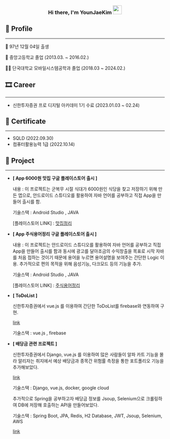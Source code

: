 <h3 align="center">
  <b>Hi there, I'm YounJaeKim</b>
  <img src="https://media.giphy.com/media/hvRJCLFzcasrR4ia7z/giphy.gif" width="28">
</h3>

## 👦 Profile

---

👶  97년 12월 04일 출생

🏫  중앙고등학교 졸업 (2013.03. ~ 2016.02.)

👨‍🎓  단국대학교 모바일시스템공학과 졸업 (2018.03 ~ 2024.02.)

## 🎞 Career

---

- 신한투자증권 프로 디지털 아카데미 1기 수료 (2023.01.03 ~ 02.24)

## 📑 Certificate

---

- SQLD (2022.09.30)
- 컴퓨터활용능력 1급 (2022.10.14)

## **🎁 Project**

---
    
- **[ App 6000원 맛집 구글 플레이스토어 출시 ]**
    
    내용 : 이 프로젝트는 군복무 시절 식대가 6000원인 식당을 찾고 저장하기 위해 만든 앱으로, 안드로이드 스튜디오를 활용하여 자바 언어를 공부하고 직접 App을 만들어 출시를 함.
    
    기술스택 : Android Studio , JAVA
    
    [플레이스토어 LINK] : [맛집정리](https://play.google.com/store/apps/details?id=com.findfood.findfood&hl=en_CA&gl=US)
    
- **[ App 주식용어정리 구글 플레이스토어 출시 ]**
    
    내용 : 이 프로젝트는 안드로이드 스튜디오를 활용하여 자바 언어를 공부하고 직접 App을 만들어 출시를 함과 동시에 광고를 달아조금의 수익창출을 목표로 시작 자바를 처음 접하는 것이기 때문에 용어을 누르면 용어설명을 보여주는 간단한 Logic 이용. 추가적으로 편의 목적을 위해 음성기능, 다크모드 등의 기능을 추가.
    
    기술스택 : Android Studio , JAVA
    
    [플레이스토어 LINK] : [주식용어정리](https://play.google.com/store/apps/details?id=com.stock.myapplication1&hl=en_CA&gl=US)
    

- **[ ToDoList ]**
    
    신한투자증권에서 vue.js 를 이용하여 간단한 ToDoList를 firebase와 연동하여 구현.
    
    [link](https://my-todo1-81975.web.app/)
    
    기술스택 : vue.js , firebase
    
- **[ 배당금 관련 프로젝트 ]**
    
    신한투자증권에서 Django, vue.js 를 이용하여 많은 사람들이 알파 카트 기능을 몰라 알리자는 취지에서 예상 배당금과 종목간 위험률 측정을 통한 포트폴리오 기능을 추가해보았다.
    
    [link](https://github.com/datadbs/alpha3)
    
    기술스택 : Django, vue.js, docker, google cloud
    
    추가적으로 Spring을 공부하고자 배당금 정보를 Jsoup, Selenium으로 크롤링하여 DB에 저장해 호출하는 API을 만들어보았다.
    
    기술스택 : Spring Boot, JPA, Redis, H2 Database, JWT, Jsoup, Selenium, AWS
    
    [link](https://github.com/datadbs/dividend)
